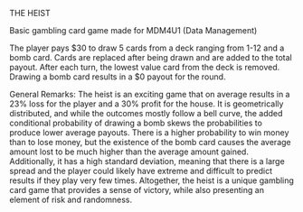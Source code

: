 THE HEIST

Basic gambling card game made for MDM4U1 (Data Management)

The player pays $30 to draw 5 cards from a deck ranging from 1-12 and a bomb card. 
Cards are replaced after being drawn and are added to the total payout. 
After each turn, the lowest value card from the deck is removed. 
Drawing a bomb card results in a $0 payout for the round. 

General Remarks:
  The heist is an exciting game that on average results in a 23% loss for the player and a 30% profit for the house. 
  It is geometrically distributed, and while the outcomes mostly follow a bell curve, the added conditional probability of drawing a bomb skews the probabilities to produce lower average payouts. 
  There is a higher probability to win money than to lose money, but the existence of the bomb card causes the average amount lost to be much higher than the average amount gained. 
  Additionally, it has a high standard deviation, meaning that there is a large spread and the player could likely have extreme and difficult to predict results if they play very few times. 
  Altogether, the heist is a unique gambling card game that provides a sense of victory, while also presenting an element of risk and randomness.
